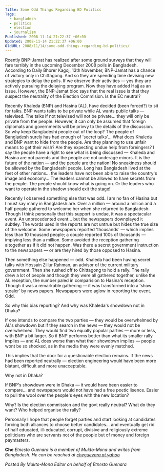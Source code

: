 ```yaml
---
Title: Some Odd Things Regarding BD Politics
Tags:
  - bangladesh
  - politics
  - election
  - journalism
Published: 2008-11-14 21:22:37 +06:00
Updated: 2008-11-14 21:22:37 +06:00
OldURL: 2008/11/14/some-odd-things-regarding-bd-politics/
---
```


Rcently BNP-Jamat has realized after some ground surveys that they will fare terribly in the upcoming December 2008 polls in Bangladesh. According to Daily Bhorer Kagoj, 13th November, BNP-Jamat has a chance of victory only in Chittagong. And so they are spending time devising new strategies to delay the polls. If we observe their activities — yes they are actively pursuing the delaying program. Now they have added Hajj as an issue. However, the BNP-Jamat bloc says that the real issue is that they suspect the neutrality of the Election Commision. Is the EC neutral?

Recently Khaleda (BNP) and Hasina (AL), have decided (been forced?) to sit for talks. BNP wants talks to be private while AL wants public talks — televised. The talks if not televised will not be private… they will only be private from the people. However, it can only be assumed that foreign diplomats and governments will be privvy to the details of the discussion. So why keep Bangladeshi people out of the loop? The people of Bangladesh surely has had enough of 'secret talks'… What does Khaleda and BNP want to hide from the people. Are they planning to use unfair means to get their wish? Are they expecting undue help from foreingers? I say the people have a right to see what is being discussed — Khaleda and Hasina are not parents and the people are not underage minors. It is the future of the nation — and the people are the nation! No sneakiness should be allowed by the Bangladeshi people. Long has Bangladesh lived at the feet of other nations… the leaders have not been able to raise the country's image and economy…  The leaders cannot be allowed to have secrets from the people. The people should know what is going on. Or the leaders who want to operate in the shadow should exit the stage!

Recently I observed something else that was odd. I am no fan of Hasina but I must say many in Bangladesh are. Over a million — around a million and a half people gathered to welcome her when she returned to Bangladesh. Though I think personally that this support is undue, it was a spectacular event. An unprecedented event... but the newspapers downplayed it subtley. The words used in the reports are not untrue but hides the true size of the welcome. Some newspapers reported 'thousands' — which implies less than 10 thousand people; a couple reported 100s of thousands — implying less than a million. Some avoided the reception gathering altogether as if it did not happen. Was there a secret government instruction to the newspapers — or are they hired by those opposed to Hasina. 

Then something else happened — odd. Khaleda had been having secret talks with Hossain Zillur Rahman, an advisor of the current military government. Then she rushed off to Chittagong to hold a rally. The rally drew a lot of people and though they were all gathered together, unlike the AL reception, the number paled in comparision to Hasina's reception. Though it was a remarkable gathering — it was transformed into a 'show stealer' by news papers. Newspapers were aglow in reporting the event. Odd.

So why this bias reporting? And why was Khaleda's showdown not in Dhaka? 

If one intends to compare the two parties — they would be overwhelmed by AL's showdown but if they search in the news — they would not be overwhelmed. They would find two equally popular parties — more or less, with BNP a bit larger. So if BNP performs better than what its smaller rally implies — and AL does worse than what their showdown implies — people wont be so shocked, as in the media they were evenly matched. 

This implies that the door for a questionable election remains. If the news had been reported neutrally — election engineering would have been more blatant, difficult and more unacceptable.

Why not in Dhaka? 

If BNP's showdown were in Dhaka — it would have been easier to compare... and newspapers would not have had a free poetic lisence. Easier to pull the wool over the people's eyes with the new location?

Why? Is the election commission and the govt really neutral? What do they want? Who helped organise the rally?

Personally I hope that people forget parties and start looking at candidates forcing both alliances to choose better candidates... and eventually get rid of half educated, ill-educated, corrupt, divisive and religiously extreme politicians who are servants not of the people but of money and foreign paymasters.


**Che**
_Etnesto Guenara is a member of Mukto-Mona and writes from Bangladesh. He can be reached at [cheguevara at yahoo](mailto:cheguevara28@yahoo.com)_

_Posted By Mukto-Mona Editor on behalf of Etnesto Guenara_